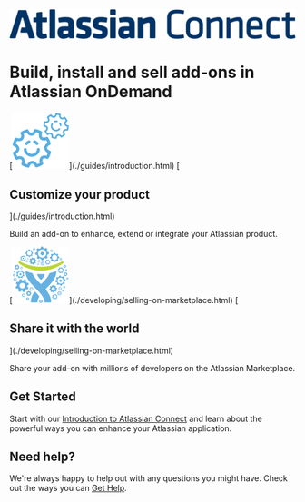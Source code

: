 <img class="index-logo" src="./assets/images/ac_logo.png" width="720">

<h1 class="index-heading">Build, install and sell add-ons in Atlassian OnDemand</h1>

<div class="aui-group">
    <div class="aui-item">
        <div class="index-box">
            [<img src="./assets/images/gears.png" width="100">](./guides/introduction.html)
            [<h2>Customize your product</h2>](./guides/introduction.html)
            <p>Build an add-on to enhance, extend or integrate your Atlassian product.</p>
        </div>
    </div>
    <div class="aui-item">
        <div class="index-box">
            [<img src="./assets/images/CharlieGears.png" width="100">](./developing/selling-on-marketplace.html)
            [<h2>Share it with the world</h2>](./developing/selling-on-marketplace.html)
            <p>Share your add-on with millions of developers on the Atlassian Marketplace.</p>
        </div>
    </div>
</div>

## Get Started

Start with our [Introduction to Atlassian Connect](./guides/introduction.html) and learn about the powerful ways you can
enhance your Atlassian application.

## Need help?

We're always happy to help out with any questions you might have. Check out the ways you can [Get Help](./resources/getting-help.html).
